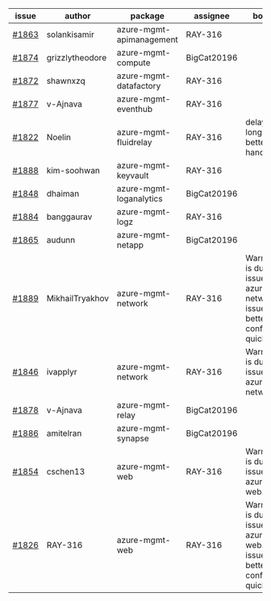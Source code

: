 | issue | author | package | assignee | bot advice |
|------|------|------|------|------|
| [#1863](https://github.com/Azure/sdk-release-request/issues/1863) | solankisamir | azure-mgmt-apimanagement | RAY-316 |  
| [#1874](https://github.com/Azure/sdk-release-request/issues/1874) | grizzlytheodore | azure-mgmt-compute | BigCat20196 |  
| [#1872](https://github.com/Azure/sdk-release-request/issues/1872) | shawnxzq | azure-mgmt-datafactory | RAY-316 |  
| [#1877](https://github.com/Azure/sdk-release-request/issues/1877) | v-Ajnava | azure-mgmt-eventhub | RAY-316 |  
| [#1822](https://github.com/Azure/sdk-release-request/issues/1822) | Noelin | azure-mgmt-fluidrelay | RAY-316 | delay for a long time and better to handle now.
| [#1888](https://github.com/Azure/sdk-release-request/issues/1888) | kim-soohwan | azure-mgmt-keyvault | RAY-316 |  
| [#1848](https://github.com/Azure/sdk-release-request/issues/1848) | dhaiman | azure-mgmt-loganalytics | BigCat20196 |  
| [#1884](https://github.com/Azure/sdk-release-request/issues/1884) | banggaurav | azure-mgmt-logz | RAY-316 |  
| [#1865](https://github.com/Azure/sdk-release-request/issues/1865) | audunn | azure-mgmt-netapp | BigCat20196 |  
| [#1889](https://github.com/Azure/sdk-release-request/issues/1889) | MikhailTryakhov | azure-mgmt-network | RAY-316 | Warning:There is duplicated issue for azure-mgmt-network. new issue and better to confirm quickly.
| [#1846](https://github.com/Azure/sdk-release-request/issues/1846) | ivapplyr | azure-mgmt-network | RAY-316 | Warning:There is duplicated issue for azure-mgmt-network.  
| [#1878](https://github.com/Azure/sdk-release-request/issues/1878) | v-Ajnava | azure-mgmt-relay | BigCat20196 |  
| [#1886](https://github.com/Azure/sdk-release-request/issues/1886) | amitelran | azure-mgmt-synapse | BigCat20196 |  
| [#1854](https://github.com/Azure/sdk-release-request/issues/1854) | cschen13 | azure-mgmt-web | RAY-316 | Warning:There is duplicated issue for azure-mgmt-web.  
| [#1826](https://github.com/Azure/sdk-release-request/issues/1826) | RAY-316 | azure-mgmt-web | RAY-316 | Warning:There is duplicated issue for azure-mgmt-web. new issue and better to confirm quickly.
